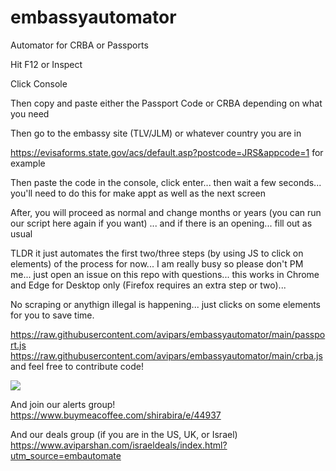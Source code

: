 # embassyautomator
Automator for CRBA or Passports


Hit F12 or Inspect

Click Console 

Then copy and paste either the Passport Code or CRBA depending on what you need


Then go to the embassy site (TLV/JLM) or whatever country you are in

https://evisaforms.state.gov/acs/default.asp?postcode=JRS&appcode=1 for example

Then paste the code in the console, click enter... then wait a few seconds... you'll need to do this for make appt as well as the next screen

After, you will proceed as normal and change months or years (you can run our script here again if you want) ... and if there is an opening... fill out as usual 


TLDR it just automates the first two/three steps (by using JS to click on elements) of the process for now... I am really busy so please don't PM me... just open an issue on this repo with questions... this works in Chrome and Edge for Desktop only (Firefox requires an extra step or two)...

No scraping or anythign illegal is happening... just clicks on some elements for you to save time. 

https://raw.githubusercontent.com/avipars/embassyautomator/main/passport.js
https://raw.githubusercontent.com/avipars/embassyautomator/main/crba.js
and feel free to contribute code!



<a href="https://www.buymeacoffee.com/shirabira"><img src="https://img.buymeacoffee.com/button-api/?text=Buy me a coffee&emoji=&slug=shirabira&button_colour=5F7FFF&font_colour=ffffff&font_family=Lato&outline_colour=000000&coffee_colour=FFDD00"></a>


And join our alerts group! https://www.buymeacoffee.com/shirabira/e/44937 


And our deals group (if you are in the US, UK, or Israel) 
https://www.aviparshan.com/israeldeals/index.html?utm_source=embautomate


